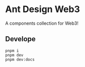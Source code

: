 # Ant Design Web3

A components collection for Web3!

## Develope

```shell
pnpm i
pnpm dev
pnpm dev:docs
```
